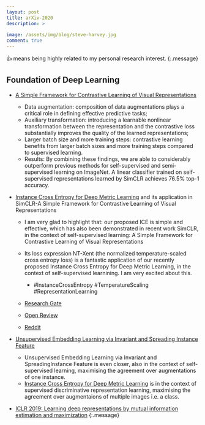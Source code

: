 ```yaml
---
layout: post
title: arXiv-2020
description: >
  
image: /assets/img/blog/steve-harvey.jpg
comment: true
---
```


:+1: means being highly related to my personal research interest. 
{:.message}


## Foundation of Deep Learning 
* [A Simple Framework for Contrastive Learning of Visual Representations](https://arxiv.org/pdf/2002.05709.pdf)
    * Data augmentation: composition of data augmentations plays a critical role in defining effective predictive tasks;
    * Auxiliary transformation:  introducing a learnable nonlinear transformation between the representation and the contrastive loss substantially improves the quality of the learned representations;
    * Larger batch size and more training steps: contrastive learning benefits from larger batch sizes and more training steps compared to supervised learning.
    * Results: By combining these findings, we are able to considerably outperform previous methods for self-supervised and semi-supervised learning on ImageNet. A linear classifier trained on self-supervised representations learned by SimCLR achieves 76.5% top-1 accuracy.


* [Instance Cross Entropy for Deep Metric Learning](https://arxiv.org/pdf/1911.09976.pdf) and its application in SimCLR-A Simple Framework for Contrastive Learning of Visual Representations

    * I am very glad to highlight that:  our proposed ICE is simple and effective, which has also been demonstrated in recent work SimCLR, in the context of self-supervised learning: A Simple Framework for Contrastive Learning of Visual Representations

    * Its loss expression NT-Xent (the normalized temperature-scaled cross entropy loss) is a fantastic application of our recently proposed Instance Cross Entropy for Deep Metric Learning,  in the context of self-supervised learnining. I am very excited about this.
        * #InstanceCrossEntropy #TemperatureScaling #RepresentationLearning
    * [Research Gate](https://www.researchgate.net/publication/337485049_Instance_Cross_Entropy_for_Deep_Metric_Learning/comments)
    * [Open Review](https://openreview.net/forum?id=BJeguTEKDB&noteId=txrrkCL-sXhttps://openreview.net/forum?id=BJeguTEKDB&noteId=txrrkCL-sX)
    * [Reddit](https://www.reddit.com/r/MachineLearning/comments/f4x1sh/r_instance_cross_entropy_for_deep_metric_learning/)
* [Unsupervised Embedding Learning via Invariant and Spreading Instance Feature](https://arxiv.org/pdf/1904.03436.pdf)
    * Unsupervised Embedding Learning via Invariant and SpreadingInstance Feature is even closer, also in the context of self-supervised learning, maximising the agreement over augmentations of one instance.
    * [ Instance Cross Entropy for Deep Metric Learning](https://arxiv.org/pdf/1911.09976.pdf) is in the context of supervised discriminative representation learning, maximising the agreement over augmentaions of multiple images i.e. a class.

* [ICLR 2019: Learning deep representations by mutual information estimation and maximization](https://xinshaoamoswang.github.io/Papers/AnomalyAndRegularisation/#iclr-2019-learning-deep-representations-by-mutual-information-estimation-and-maximization) 
{:.message}




